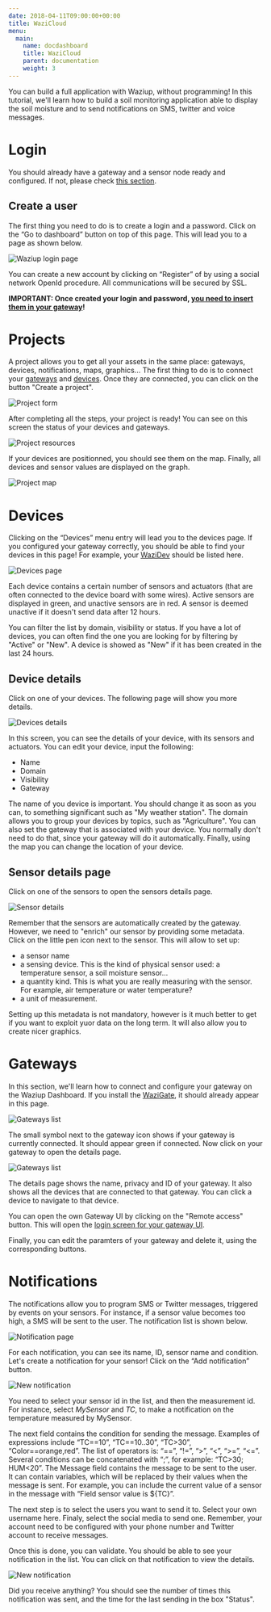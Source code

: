 ```yaml
---
date: 2018-04-11T09:00:00+00:00
title: WaziCloud 
menu:
  main:
    name: docdashboard
    title: WaziCloud
    parent: documentation 
    weight: 3
---
```


You can build a full application with Waziup, without programming!
In this tutorial, we'll learn how to build a soil monitoring application able to display the soil moisture and to send notifications on SMS, twitter and voice messages.

Login
=====

You should already have a gateway and a sensor node ready and configured.
If not, please check [this section](/documentation/wazigate/).

Create a user
-------------
The first thing you need to do is to create a login and a password.
Click on the “Go to dashboard” button on top of this page.
This will lead you to a page as shown below.
 
![Waziup login page](./images/login.png)

You can create a new account by clicking on “Register” of by using a social network OpenId procedure.
All communications will be secured by SSL. 

**IMPORTANT: Once created your login and password, [you need to insert them in your gateway](/documentation/wazigate/configure/)!**

Projects
========

A project allows you to get all your assets in the same place: gateways, devices, notifications, maps, graphics...
The first thing to do is to connect your [gateways](/documentation/dashboard/gateways/) and [devices](/documentation/dashboard/gateways/).
Once they are connected, you can click on the button "Create a project".

![Project form](./images/project_create.png)

After completing all the steps, your project is ready!
You can see on this screen the status of your devices and gateways.

![Project resources](./images/project_resources.png)

If your devices are positionned, you should see them on the map.
Finally, all devices and sensor values are displayed on the graph.

![Project map](./images/project_map_graph.png)


Devices
=======

Clicking on the “Devices” menu entry will lead you to the devices page.
If you configured your gateway correctly, you should be able to find your devices in this page!
For example, your [WaziDev](/documentation/wazidev/) should be listed here.


![Devices page](./images/devices.png)

Each device contains a certain number of sensors and actuators (that are often connected to the device board with some wires).
Active sensors are displayed in green, and unactive sensors are in red.
A sensor is deemed unactive if it doesn't send data after 12 hours.

You can filter the list by domain, visibility or status.
If you have a lot of devices, you can often find the one you are looking for by filtering by "Active" or "New".
A device is showed as "New" if it has been created in the last 24 hours.

Device details
--------------

Click on one of your devices.
The following page will show you more details.

![Devices details](./images/device_details.png)

In this screen, you can see the details of your device, with its sensors and actuators.
You can edit your device, input the following:

- Name
- Domain
- Visibility 
- Gateway

The name of you device is important. You should change it as soon as you can, to something significant such as "My weather station".
The domain allows you to group your devices by topics, such as "Agriculture".
You can also set the gateway that is associated with your device. You normally don't need to do that, since your gateway will do it automatically.
Finally, using the map you can change the location of your device.


Sensor details page
-------------------

Click on one of the sensors to open the sensors details page.

![Sensor details](./images/sensorDetails.png)

Remember that the sensors are automatically created by the gateway.
However, we need to "enrich" our sensor by providing some metadata.
Click on the little pen icon next to the sensor.
This will allow to set up:

- a sensor name
- a sensing device. This is the kind of physical sensor used: a temperature sensor, a soil moisture sensor...
- a quantity kind. This is what you are really measuring with the sensor. For example, air temperature or water temperature?
- a unit of measurement.

Setting up this metadata is not mandatory, however is it much better to get if you want to exploit yuor data on the long term.
It will also allow you to create nicer graphics.


Gateways
========

In this section, we'll learn how to connect and configure your gateway on the Waziup Dashboard.
If you install the [WaziGate](/documentation/wazigate/), it should already appear in this page.

![Gateways list](./images/gateways_list.png)

The small symbol next to the gateway icon shows if your gateway is currently connected. It should appear green if connected.
Now click on your gateway to open the details page.


![Gateways list](./images/gateway.png)

The details page shows the name, privacy and ID of your gateway.
It also shows all the devices that are connected to that gateway.
You can click a device to navigate to that device.

You can open the own Gateway UI by clicking on the "Remote access" button.
This will open the [login screen for your gateway UI](/documentation/wazigate/login).

Finally, you can edit the paramters of your gateway and delete it, using the corresponding buttons. 


Notifications
=============

The notifications allow you to program SMS or Twitter messages, triggered by events on your sensors.
For instance, if a sensor value becomes too high, a SMS will be sent to the user.
The notification list is shown below.
 
![Notification page](./images/notifs.png)

For each notification, you can see its name, ID, sensor name and condition.
Let's create a notification for your sensor!
Click on the “Add notification” button.

![New notification](./images/notif_new.png)

You need to select your sensor id in the list, and then the measurement id.
For instance, select *MySensor* and *TC*, to make a notification on the temperature measured by MySensor.

The next field contains the condition for sending the message.
Examples of expressions include “TC==10”, “TC==10..30”, “TC>30”, “Color==orange,red”.
The list of operators is: “==”, “!=”, “>”, “<”, “>=”, “<=”.
Several conditions can be concatenated with “;”, for example: “TC>30; HUM<20”.
The Message field contains the message to be sent to the user.
It can contain variables, which will be replaced by their values when the message is sent.
For example, you can include the current value of a sensor in the message with “Field sensor value is ${TC}”.

The next step is to select the users you want to send it to.
Select your own username here.
Finaly, select the social media to send one.
Remember, your account need to be configured with your phone number and Twitter account to receive messages.

Once this is done, you can validate.
You should be able to see your notification in the list.
You can click on that notification to view the details.

![New notification](./images/notif.png)


Did you receive anything?
You should see the number of times this notification was sent, and the time for the last sending in the box "Status".


